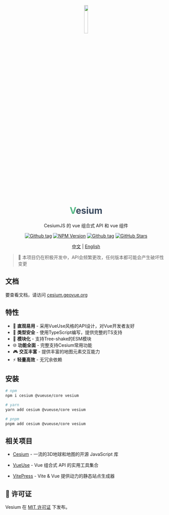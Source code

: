 <p align="center">
<img src="https://github.com/vesiumjs/vesium/raw/main/assets/logo.svg" align="center" width="15%" />
</p>

<h1 align="center">
<span style="color:#52B783">V</span><span style="color:#38485D">esium</span>
</h1>

<p align="center">CesiumJS 的 vue 组合式 API 和 vue 组件</p>

<p align="center">
<a href="https://github.com/vesiumjs/vesium/releases" target="__blank"><img src="https://img.shields.io/github/v/tag/vesiumjs/vesium" alt="Github tag"></a>
<a href="https://www.npmjs.com/package/vesium" target="__blank"><img src="https://img.shields.io/npm/v/vesium?color=a1b858&label=npm" alt="NPM Version"></a>
<a href="https://github.com/vesiumjs/vesium/blob/main/LICENSE" target="__blank"><img src="https://img.shields.io/github/license/vesiumjs/vesium" alt="Github tag"></a>
<a href="https://github.com/vesiumjs/vesium" target="__blank"><img alt="GitHub Stars" src="https://img.shields.io/github/stars/vesiumjs/vesium?style=social"></a>
</p>

<p align="center">
<a href="https://github.com/vesiumjs/vesium/blob/main/README.zh.md" target="__blank">中文</a>
|
<a href="https://github.com/vesiumjs/vesium/blob/main/README.md" target="__blank">English</a>
</p>

> 🚧 本项目仍在积极开发中，API会频繁更改，任何版本都可能会产生破坏性变更

## 文档

要查看文档，请访问 <a href="https://vesium.geovue.org" target="__blank">cesium.geovue.org</a>

## 特性

- 🎯 **直观易用** - 采用VueUse风格的API设计，对Vue开发者友好
- 💪 **类型安全** - 使用TypeScript编写，提供完整的TS支持
- 🏪 **模块化** - 支持Tree-shake的ESM模块
- 🌐 **功能全面** - 完整支持Cesium常用功能
- 🎮 **交互丰富** - 提供丰富的地图元素交互能力
- ⚡️ **轻量高效** - 无冗余依赖

## 安装

```bash
# npm
npm i cesium @vueuse/core vesium

# yarn
yarn add cesium @vueuse/core vesium

# pnpm
pnpm add cesium @vueuse/core vesium
```

## 相关项目

- [Cesium](https://github.com/CesiumGS/cesium) - 一流的3D地球和地图的开源 JavaScript 库

- [VueUse](https://github.com/vueuse/vueuse) - Vue 组合式 API 的实用工具集合

- [VitePress](https://github.com/vuejs/vitepress) - Vite & Vue 提供动力的静态站点生成器

## 📄 许可证

Vesium 在 [MIT 许可证](./LICENSE) 下发布。
